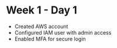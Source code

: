 # Week 1 - Day 1
- Created AWS account
- Configured IAM user with admin access
- Enabled MFA for secure login
